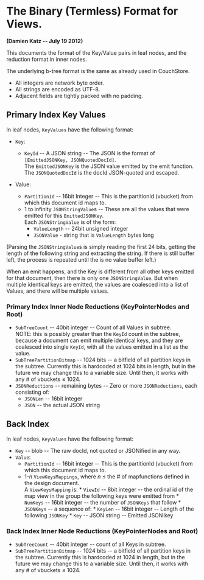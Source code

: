 # The Binary (Termless) Format for Views. #

**(Damien Katz -- July 19 2012)**

This documents the format of the Key/Value pairs in leaf nodes, and the reduction format in inner nodes.

The underlying b-tree format is the same as already used in CouchStore.

* All integers are network byte order.
* All strings are encoded as UTF-8.
* Adjacent fields are tightly packed with no padding.


## Primary Index Key Values ##

In leaf nodes, `KeyValues` have the following format:

* `Key`:
  * `KeyId` -- A JSON string -- The JSON is the format of `[EmittedJSONKey, JSONQuotedDocId]`.  
    The `EmittedJSONKey` is the JSON value emitted by the emit function. The `JSONQuotedDocId` is the docId JSON-quoted and escaped.

* Value:
  *  `PartitionId` -- 16bit Integer -- This is the partitionId (vbucket) from which this document id maps to.
  *  1 to infinity `JSONStringValue`s -- These are all the values that were emitted for this `EmittedJSONKey`.  
     Each `JSONStringValue` is of the form:
		* `ValueLength` -- 24bit unsigned integer
		* `JSONValue` - string that is `ValueLength` bytes long

(Parsing the `JSONStringValue`s is simply reading the first 24 bits, getting the length of the following string and extracting the string. If there is still buffer left, the process is repeated until the is no value buffer left.)

When an emit happens, and the Key is different from all other keys emitted for that document, then there is only one `JSONStringValue`.
But when multiple identical keys are emitted, the values are coalesced into a list of Values, and there will be multiple values.


### Primary Index Inner Node Reductions (KeyPointerNodes and Root) ###

* `SubTreeCount` -- 40bit integer -- Count of all Values in subtree.  
	NOTE: this is possibly greater than the `KeyId` count in the subtree, because a document can emit multiple identical keys, and they are coalesced into single `KeyId`, with all the values emitted in a list as the value.
* `SubTreePartitionBitmap` -- 1024 bits -- a bitfield of all partition keys in the subtree. Currently this is hardcoded at 1024 bits in length, but in the future we may change this to a variable size. Until then, it works with any # of vbuckets ≤ 1024.
* `JSONReductions` -- remaining bytes -- Zero or more `JSONReductions`, each consisting of:
  *  `JSONLen` -- 16bit integer
  *  `JSON` -- the actual JSON string


## Back Index ##

In leaf nodes, `KeyValues` have the following format:

* `Key` -- blob -- The raw docId, not quoted or JSONified in any way.
* `Value`:
  * `PartitionId` -- 16bit integer -- This is the partitionId (vbucket) from which this document id maps to.
  * 1-*n* `ViewKeysMappings`, where *n* ≤ the # of mapfunctions defined in the design document.  
    A `ViewKeysMapping` is:
	    * `ViewId` -- 8bit integer -- the ordinal id of the map view in the group the following keys were emitted from
	    * `NumKeys` -- 16bit integer -- the number of `JSONKeys` that follow
		* `JSONKeys` -- a sequence of:
			  * `KeyLen` -- 16bit integer -- Length of the following `JSONKey`
		  	  * `Key` -- JSON string -- Emitted JSON key


### Back Index Inner Node Reductions (KeyPointerNodes and Root) ###

* `SubTreeCount` -- 40bit integer -- count of all Keys in subtree.
* `SubTreePartitionBitmap` -- 1024 bits -- a bitfield of all partition keys in the subtree. Currently this is hardcoded at 1024 in length, but in the future we may change this to a variable size. Until then, it works with any # of vbuckets ≤ 1024.
